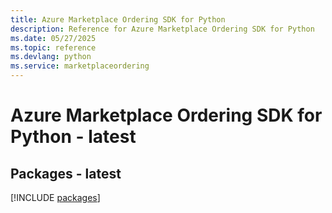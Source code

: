 ```yaml
---
title: Azure Marketplace Ordering SDK for Python
description: Reference for Azure Marketplace Ordering SDK for Python
ms.date: 05/27/2025
ms.topic: reference
ms.devlang: python
ms.service: marketplaceordering
---
```

# Azure Marketplace Ordering SDK for Python - latest
## Packages - latest
[!INCLUDE [packages](marketplace-ordering-index.md)]
